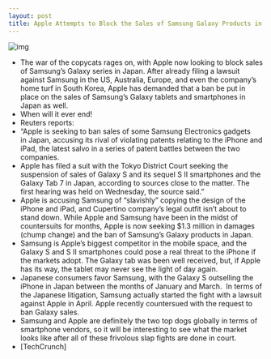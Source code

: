 ```yaml
---
layout: post
title: Apple Attempts to Block the Sales of Samsung Galaxy Products in Japan
---
```

![img](http://media.idownloadblog.com/wp-content/uploads/2011/09/bbb5f_Samsung-Galaxy-Tab-Apple-Ipad.jpeg)
* The war of the copycats rages on, with Apple now looking to block sales of Samsung’s Galaxy series in Japan. After already filing a lawsuit against Samsung in the US, Australia, Europe, and even the company’s home turf in South Korea, Apple has demanded that a ban be put in place on the sales of Samsung’s Galaxy tablets and smartphones in Japan as well.
* When will it ever end!
* Reuters reports:
* “Apple is seeking to ban sales of some Samsung Electronics gadgets in Japan, accusing its rival of violating patents relating to the iPhone and iPad, the latest salvo in a series of patent battles between the two companies.
* Apple has filed a suit with the Tokyo District Court seeking the suspension of sales of Galaxy S and its sequel S II smartphones and the Galaxy Tab 7 in Japan, according to sources close to the matter. The first hearing was held on Wednesday, the source said.”
* Apple is accusing Samsung of “slavishly” copying the design of the iPhone and iPad, and Cupertino company’s legal outfit isn’t about to stand down. While Apple and Samsung have been in the midst of countersuits for months, Apple is now seeking $1.3 million in damages (chump change) and the ban of Samsung’s Galaxy products in Japan.
* Samsung is Apple’s biggest competitor in the mobile space, and the Galaxy S and S II smartphones could pose a real threat to the iPhone if the markets adopt. The Galaxy tab was been well received, but, if Apple has its way, the tablet may never see the light of day again.
* Japanese consumers favor Samsung, with the Galaxy S outselling the iPhone in Japan between the months of January and March.  In terms of the Japanese litigation, Samsung actually started the fight with a lawsuit against Apple in April. Apple recently countersued with the request to ban Galaxy sales.
* Samsung and Apple are definitely the two top dogs globally in terms of smartphone vendors, so it will be interesting to see what the market looks like after all of these frivolous slap fights are done in court.
* [TechCrunch]

